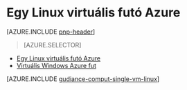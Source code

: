 <properties
   pageTitle="Egy Linux virtuális futó |} Architektúra hivatkozás |} Microsoft Azure"
   description="Hogyan lehet Azure-méretezhetőség, tűrőképessége, kezelhetőség és biztonsági kifizető figyelmet egy Linux virtuális futtatni."
   services=""
   documentationCenter="na"
   authors="MikeWasson"
   manager="roshar"
   editor=""
   tags=""/>

<tags
   ms.service="guidance"
   ms.devlang="na"
   ms.topic="article"
   ms.tgt_pltfrm="na"
   ms.workload="na"
   ms.date="10/20/2016"
   ms.author="mwasson"/>

# <a name="running-a-linux-vm-on-azure"></a>Egy Linux virtuális futó Azure

[AZURE.INCLUDE [pnp-header](../../includes/guidance-pnp-header-include.md)]

> [AZURE.SELECTOR]
- [Egy Linux virtuális futó Azure](guidance-compute-single-vm-linux.md)
- [Virtuális Windows Azure fut](guidance-compute-single-vm.md)

[AZURE.INCLUDE [gudiance-comput-single-vm-linux](../../includes/guidance-compute-single-vm-linux.md)]

